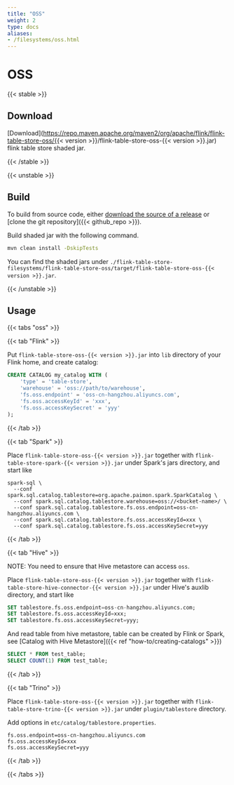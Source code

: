 ```yaml
---
title: "OSS"
weight: 2
type: docs
aliases:
- /filesystems/oss.html
---
```

<!--
Licensed to the Apache Software Foundation (ASF) under one
or more contributor license agreements.  See the NOTICE file
distributed with this work for additional information
regarding copyright ownership.  The ASF licenses this file
to you under the Apache License, Version 2.0 (the
"License"); you may not use this file except in compliance
with the License.  You may obtain a copy of the License at

  http://www.apache.org/licenses/LICENSE-2.0

Unless required by applicable law or agreed to in writing,
software distributed under the License is distributed on an
"AS IS" BASIS, WITHOUT WARRANTIES OR CONDITIONS OF ANY
KIND, either express or implied.  See the License for the
specific language governing permissions and limitations
under the License.
-->

# OSS

{{< stable >}}

## Download

[Download](https://repo.maven.apache.org/maven2/org/apache/flink/flink-table-store-oss/{{< version >}}/flink-table-store-oss-{{< version >}}.jar)
flink table store shaded jar.

{{< /stable >}}

{{< unstable >}}

## Build

To build from source code, either [download the source of a release](https://flink.apache.org/downloads.html) or [clone the git repository]({{< github_repo >}}).

Build shaded jar with the following command.

```bash
mvn clean install -DskipTests
```

You can find the shaded jars under
`./flink-table-store-filesystems/flink-table-store-oss/target/flink-table-store-oss-{{< version >}}.jar`.

{{< /unstable >}}

## Usage

{{< tabs "oss" >}}

{{< tab "Flink" >}}

Put `flink-table-store-oss-{{< version >}}.jar` into `lib` directory of your Flink home, and create catalog:

```sql
CREATE CATALOG my_catalog WITH (
    'type' = 'table-store',
    'warehouse' = 'oss://path/to/warehouse',
    'fs.oss.endpoint' = 'oss-cn-hangzhou.aliyuncs.com',
    'fs.oss.accessKeyId' = 'xxx',
    'fs.oss.accessKeySecret' = 'yyy'
);
```

{{< /tab >}}

{{< tab "Spark" >}}

Place `flink-table-store-oss-{{< version >}}.jar` together with `flink-table-store-spark-{{< version >}}.jar` under Spark's jars directory, and start like

```shell
spark-sql \ 
  --conf spark.sql.catalog.tablestore=org.apache.paimon.spark.SparkCatalog \
  --conf spark.sql.catalog.tablestore.warehouse=oss://<bucket-name>/ \
  --conf spark.sql.catalog.tablestore.fs.oss.endpoint=oss-cn-hangzhou.aliyuncs.com \
  --conf spark.sql.catalog.tablestore.fs.oss.accessKeyId=xxx \
  --conf spark.sql.catalog.tablestore.fs.oss.accessKeySecret=yyy
```

{{< /tab >}}

{{< tab "Hive" >}}

NOTE: You need to ensure that Hive metastore can access `oss`.

Place `flink-table-store-oss-{{< version >}}.jar` together with `flink-table-store-hive-connector-{{< version >}}.jar` under Hive's auxlib directory, and start like

```sql
SET tablestore.fs.oss.endpoint=oss-cn-hangzhou.aliyuncs.com;
SET tablestore.fs.oss.accessKeyId=xxx;
SET tablestore.fs.oss.accessKeySecret=yyy;
```

And read table from hive metastore, table can be created by Flink or Spark, see [Catalog with Hive Metastore]({{< ref "how-to/creating-catalogs" >}})
```sql
SELECT * FROM test_table;
SELECT COUNT(1) FROM test_table;
```

{{< /tab >}}

{{< tab "Trino" >}}

Place `flink-table-store-oss-{{< version >}}.jar` together with `flink-table-store-trino-{{< version >}}.jar` under `plugin/tablestore` directory.

Add options in `etc/catalog/tablestore.properties`.
```shell
fs.oss.endpoint=oss-cn-hangzhou.aliyuncs.com
fs.oss.accessKeyId=xxx
fs.oss.accessKeySecret=yyy
```

{{< /tab >}}

{{< /tabs >}}

